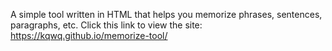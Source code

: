 A simple tool written in HTML that helps you memorize phrases, sentences, paragraphs, etc.
Click this link to view the site: https://kqwq.github.io/memorize-tool/
